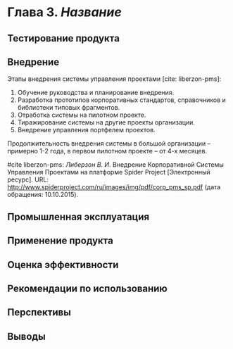 # Глава 3. *Название*



## Тестирование продукта

## Внедрение

Этапы внедрения системы управления проектами [cite: liberzon-pms]:

1. Обучение руководства и планирование внедрения.
2. Разработка прототипов корпоративных стандартов, справочников и библиотеки типовых фрагментов.
3. Отработка системы на пилотном проекте.
4. Тиражирование системы на другие проекты организации.
5. Внедрение управления портфелем проектов.

Продолжительность внедрения системы в большой организации – примерно 1-2 года, в первом пилотном проекте – от 4-х месяцев.

#cite liberzon-pms: *Либерзон В. И*. Внедрение Корпоративной Системы Управления Проектами на платформе Spider Project [Электронный ресурс]. URL: http://www.spiderproject.com/ru/images/img/pdf/corp_pms_sp.pdf (дата обращения: 10.10.2015).

## Промышленная эксплуатация

## Применение продукта

## Оценка эффективности

## Рекомендации по использованию

## Перспективы

## Выводы